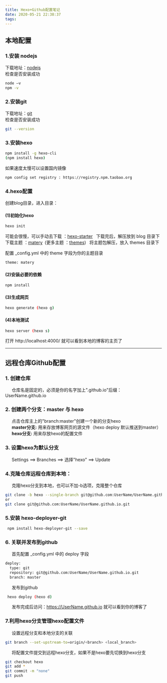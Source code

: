 ```yaml
---
title: Hexo+Github配置笔记
date: 2020-05-21 22:38:37
tags:
---
```


## 本地配置
### 1.安装 nodejs
下载地址：[nodejs](https://nodejs.org/) <br>
检查是否安装成功
```bash
node –v  
npm -v
```
### 2.安装git
下载地址：[git](https://git-scm.com/downloads) <br>
检查是否安装成功
```bash
git --version
```

### 3.安装hexo
```bash
npm install -g hexo-cli
(npm install hexo)
```
如果速度太慢可以设置国内镜像
```bash
npm config set registry : https://registry.npm.taobao.org
```

### 4.hexo配置
创建blog目录，进入目录：<br>
#### (1)初始化hexo
```bash
hexo init
```
可能会很慢，可以手动去下载 ：[hexo-starter](https://github.com/hexojs/hexo-starter) &ensp;下载完后，解压放到 blog 目录下<br>
下载主题 ：[matery](https://github.com/blinkfox/hexo-theme-matery)&ensp;(更多主题 ：[themes](https://hexo.io/themes/))  &ensp;将主题包解压，放入 themes 目录下 <br>

配置 _config.yml 中的 theme 字段为你的主题目录 <br>
```bash
theme: matery
```

#### (2)安装必要的依赖
``` bash
npm install
```
#### (3)生成网页
``` bash
hexo generate (hexo g)
```
#### (4)本地测试
``` bash
hexo server (hexo s)
```
打开 http://localhost:4000/ 就可以看到本地的博客的主页了


---
 ## 远程仓库Github配置  
 ### 1. 创建仓库
 &emsp;&ensp;仓库名是固定的，必须是你的名字加上".github.io"后缀：UserName.github.io
 ### 2. 创建两个分支：master 与 hexo
 &emsp;&ensp;点击仓库主上的"branch:master"创建一个新的分支hexo <br>
 &emsp;&ensp;**master分支:** 用来存放博客网页的源文件（hexo deploy 默认推送到master）<br>
 &emsp;&ensp;**hexo分支:** 用来存放hexo的配置文件
 ### 3. 设置hexo为默认分支
 &emsp;&ensp;Settings ==> Branches ==> 选择"hexo" ==> Update
 ### 4.克隆仓库远程仓库到本地：
  &emsp;&ensp;克隆hexo分支到本地，也可以不加-b选项，克隆整个仓库
 ```bash
 git clone -b hexo --single-branch git@github.com:UserName/UserName.github.io.git
 or
 git clone git@github.com:UserName/UserName.github.io.git
 ```
 ### 5.安装 hexo-deployer-git
 ```bash
  npm install hexo-deployer-git --save
 ```

 ### 6. 关联并发布到github
  &emsp;&ensp;首先配置 _config.yml 中的 deploy 字段
  ```bash
  deploy:
    type: git
    repository: git@github.com:UserName/UserName.github.io.git
    branch: master
  ```
 &emsp;&ensp;发布到github
 ```bash
  hexo deploy (hexo d)
 ```
 &emsp;&ensp;发布完成后访问：https://UserName.github.io 就可以看到你的博客了

 ### 7.利用hexo分支管理hexo配置文件
  &emsp;&ensp;设置远程分支和本地分支的关联
 ```bash
 git branch --set-upstream-to=origin/<branch> <local_branch>
 ```

 &emsp;&ensp;将配置文件提交到远程hexo分支，如果不是hexo要先切换到hexo分支
 ```bash
 git checkout hexo
 git add *
 git commit -m "none"
 git push
 ```
